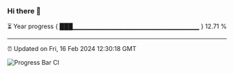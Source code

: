 ### Hi there 👋

⏳ Year progress { ███▁▁▁▁▁▁▁▁▁▁▁▁▁▁▁▁▁▁▁▁▁▁▁▁▁▁▁ } 12.71 %

---

⏰ Updated on Fri, 16 Feb 2024 12:30:18 GMT

![Progress Bar CI](https://github.com/ZhaoGui/ZhaoGui/workflows/Progress%20Bar%20CI/badge.svg)
